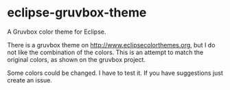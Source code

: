 # eclipse-gruvbox-theme

A Gruvbox color theme for Eclipse.

There is a gruvbox theme on http://www.eclipsecolorthemes.org, but I do not like the combination of the colors.
This is an attempt to match the original colors, as shown on the gruvbox project.

Some colors could be changed. I have to test it.
If you have suggestions just create an issue.

